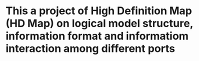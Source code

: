 # This a project of High Definition Map (HD Map) on logical model structure, information format and informatiom interaction among different ports

